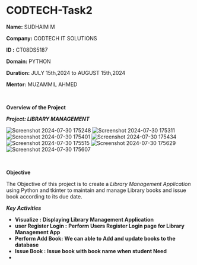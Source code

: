 # CODTECH-Task2


**Name:** SUDHAIM M

**Company:** CODTECH IT SOLUTIONS

**ID :** CT08DS5187 

**Domain:** PYTHON

**Duration:** JULY 15th,2024 to AUGUST 15th,2024

**Mentor:** MUZAMMIL AHMED

<br>


****Overview of the Project****


***Project: LIBRARY MANAGEMENT***


![Screenshot 2024-07-30 175248](https://github.com/user-attachments/assets/eaee6837-613d-4d56-ad63-67f46d030acf)
![Screenshot 2024-07-30 175311](https://github.com/user-attachments/assets/f4227cfe-1fc0-481d-a82c-9c012ce229cd)
![Screenshot 2024-07-30 175401](https://github.com/user-attachments/assets/6dce5353-162e-4a50-b6eb-4d09f74fa414)
![Screenshot 2024-07-30 175434](https://github.com/user-attachments/assets/c261465a-473d-44af-9d49-e7fd9582d359)
![Screenshot 2024-07-30 175515](https://github.com/user-attachments/assets/46739737-9e02-4048-be66-89a4a106e676)
![Screenshot 2024-07-30 175629](https://github.com/user-attachments/assets/265b1e3e-85be-4320-9cb1-c31f23905c0d)
![Screenshot 2024-07-30 175607](https://github.com/user-attachments/assets/7556b255-8b16-4d66-8434-9fbb54d591bd)






<br>

**Objective**
<br>

The Objective of this project is to create a *Library Management Application* using Python  and  tkinter to maintain and manage Library books and issue book according to its due date.
<br>

***Key Activities***

- **Visualize :** **Displaying Library Management Application**
- **user Register Login :** **Perform Users Register Login page for Library Management App**
- **Perform Add Book:** **We can able to Add and update books to the database**
- **Issue Book :** **Issue book with book name when student Need**
- 


<br>
